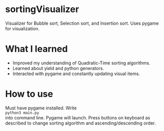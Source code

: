 # sortingVisualizer
Visualizer for Bubble sort, Selection sort, and Insertion sort. Uses pygame for visualization.

# What I learned
* Improved my understanding of Quadratic-Time sorting algorithms.
* Learned about yield and python generators.
* Interacted with pygame and constantly updating visual items.

# How to use
Must have pygame installed. Write<br />
```python3 main.py```<br />
into command line. Pygame will launch. Press buttons on keyboard as<br />
described to change sorting algorithm and ascending/descending order.<br />